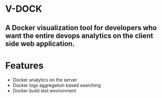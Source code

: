 # V-DOCK 

A **Docker visualization tool** for developers who want the entire devops analytics on the client side web application.
---
# Features

-  Docker analytics on the server
-  Docker logs aggregation based searching
-  Docker build test environment
</br>
</br>

